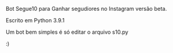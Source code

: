 Bot Segue10 para Ganhar segudiores no Instagram versão beta.

Escrito em Python 3.9.1

Um bot bem simples é só editar o arquivo s10.py

:)
